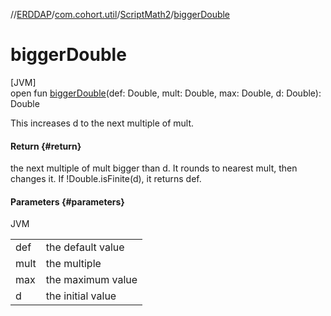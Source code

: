 //[ERDDAP](../../../index.md)/[com.cohort.util](../index.md)/[ScriptMath2](index.md)/[biggerDouble](bigger-double.md)

# biggerDouble

[JVM]\
open fun [biggerDouble](bigger-double.md)(def: Double, mult: Double, max: Double, d: Double): Double

This increases d to the next multiple of mult.

#### Return {#return}

the next multiple of mult bigger than d. It rounds to nearest mult, then changes it. If !Double.isFinite(d), it returns def.

#### Parameters {#parameters}

JVM

| | |
|---|---|
| def | the default value |
| mult | the multiple |
| max | the maximum value |
| d | the initial value |